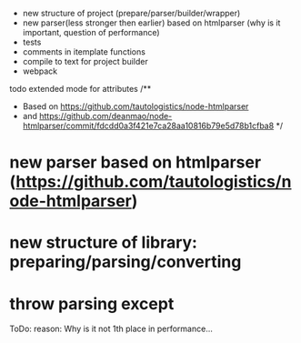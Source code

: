 * new structure of project (prepare/parser/builder/wrapper)
* new parser(less stronger then earlier) based on htmlparser (why is it important, question of performance)
* tests
* comments in itemplate functions
* compile to text for project builder
* webpack

todo extended mode for attributes
/**
 * Based on https://github.com/tautologistics/node-htmlparser
 * and https://github.com/deanmao/node-htmlparser/commit/fdcdd0a3f421e7ca28aa10816b79e5d78b1cfba8
 */

# new parser based on htmlparser (https://github.com/tautologistics/node-htmlparser)
# new structure of library: preparing/parsing/converting
# throw parsing except

ToDo:
reason: Why is it not 1th place in performance...
